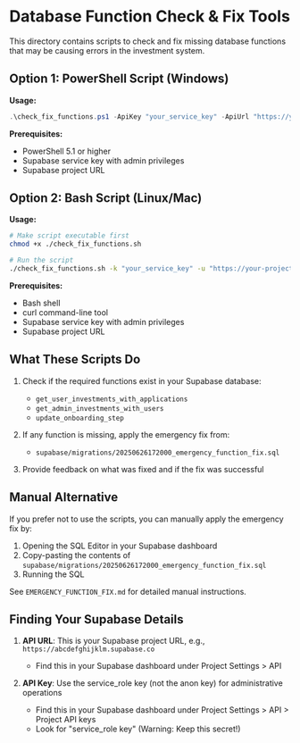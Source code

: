 # Database Function Check & Fix Tools

This directory contains scripts to check and fix missing database functions that may be causing errors in the investment system.

## Option 1: PowerShell Script (Windows)

**Usage:**
```powershell
.\check_fix_functions.ps1 -ApiKey "your_service_key" -ApiUrl "https://your-project-ref.supabase.co"
```

**Prerequisites:**
- PowerShell 5.1 or higher
- Supabase service key with admin privileges
- Supabase project URL

## Option 2: Bash Script (Linux/Mac)

**Usage:**
```bash
# Make script executable first
chmod +x ./check_fix_functions.sh

# Run the script
./check_fix_functions.sh -k "your_service_key" -u "https://your-project-ref.supabase.co"
```

**Prerequisites:**
- Bash shell
- curl command-line tool
- Supabase service key with admin privileges
- Supabase project URL

## What These Scripts Do

1. Check if the required functions exist in your Supabase database:
   - `get_user_investments_with_applications`
   - `get_admin_investments_with_users`
   - `update_onboarding_step`

2. If any function is missing, apply the emergency fix from:
   - `supabase/migrations/20250626172000_emergency_function_fix.sql`

3. Provide feedback on what was fixed and if the fix was successful

## Manual Alternative

If you prefer not to use the scripts, you can manually apply the emergency fix by:

1. Opening the SQL Editor in your Supabase dashboard
2. Copy-pasting the contents of `supabase/migrations/20250626172000_emergency_function_fix.sql`
3. Running the SQL

See `EMERGENCY_FUNCTION_FIX.md` for detailed manual instructions.

## Finding Your Supabase Details

1. **API URL**: This is your Supabase project URL, e.g., `https://abcdefghijklm.supabase.co`
   - Find this in your Supabase dashboard under Project Settings > API

2. **API Key**: Use the service_role key (not the anon key) for administrative operations
   - Find this in your Supabase dashboard under Project Settings > API > Project API keys
   - Look for "service_role key" (Warning: Keep this secret!)
